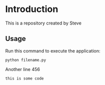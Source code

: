 # Introduction

This is a repository created by Steve

## Usage

Run this command to execute the application:

`python filename.py`

Another line 456

```
this is some code
```
